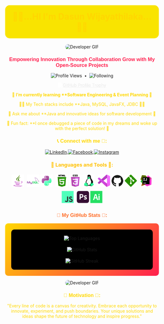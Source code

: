 <h1 align="center" style="color: #FFD700; background-color: #F9E400; padding: 20px; border-radius: 15px;">
🐦‍🔥...HI I'm Dasun Wijayathilaka...🐦‍🔥 
</h1>



<p align="center">
  <img src="https://media3.giphy.com/media/v1.Y2lkPTc5MGI3NjExd3EyeDNoMmJxZXhxMHR3ODFienR4MHA2NTJ5dG9udThvYzBxazdqbSZlcD12MV9pbnRlcm5hbF9naWZfYnlfaWQmY3Q9Zw/wPXPhwA6bzihDDxL66/giphy.webp" alt="Developer GIF" width="1000" style="border-radius: 10px;" />
</p>

<h3 align="center" style="color: #FF204E; font-family: Arial, sans-serif; font-weight: bold;">
  Empowering Innovation Through Collaboration Grow with My Open-Source Projects
</h3>

<p align="center">
  <img src="https://komarev.com/ghpvc/?username=dasunwijayathilaka&label=Profile%20views&color=ff1493&style=flat" alt="Profile Views" />
  &nbsp;•&nbsp;
  <img src="https://img.shields.io/github/followers/dasunwijayathilaka?label=Followers&color=ff1493&style=flat" alt="Following" />
</p>
  




<p align="center">
  <a href="https://github.com/ryo-ma/github-profile-trophy">
    <img src="https://github-profile-trophy.vercel.app/?username=dasunwijayathilaka&theme=radical&no-bg=true&no-frame=true&column=6&row=2&margin-w=15&margin-h=15&title=Stars,Followers,Commit,Issues,PullRequest,Repositories" alt="GitHub Profile Trophy" style="filter: brightness(9.2) saturate(1.5);" />
  </a>
</p>



<div align="center">
  <p align="center" style="color: #FFD700; font-weight: bold;">🍁 I’m currently learning **Software Engineering & Event Planning 🍁</p>
  <p align="center" style="color: #FFD700;"> 👨‍💻 My Tech stacks include **Java, MySQL, JavaFX, JDBC 👨‍💻</p>
  <p align="center" style="color: #FFD700;">🙏 Ask me about **Java and innovative ideas for software development 🙏</p>
  <p align="center" style="color: #FFD700;">🎈 Fun fact: **I once debugged a piece of code in my dreams and woke up with the perfect solution! 🎈</p>
</div>

<h3 align="center" style="color: #FFD700; font-family: Arial, sans-serif; font-weight: bold;">📞 Connect with me 🤙:</h3>
<p align="center">
  <a href="https://linkedin.com/in/dasun-de-silva" target="blank">
    <img align="center" src="https://raw.githubusercontent.com/rahuldkjain/github-profile-readme-generator/master/src/images/icons/Social/linked-in-alt.svg" alt="LinkedIn" height="30" width="40" />
  </a>
  <a href="https://fb.com/dasun-wijayathilaka" target="blank">
    <img align="center" src="https://raw.githubusercontent.com/rahuldkjain/github-profile-readme-generator/master/src/images/icons/Social/facebook.svg" alt="Facebook" height="30" width="40" />
  </a>
  <a href="https://instagram.com/your_instagram_handle" target="blank">
    <img align="center" src="https://raw.githubusercontent.com/rahuldkjain/github-profile-readme-generator/master/src/images/icons/Social/instagram.svg" alt="Instagram" height="30" width="40" />
  </a>
</p>

<h3 align="center" style="color: #FFC100;">🦥 Languages and Tools 🫏:</h3>
<div align="center" style="display: flex; flex-wrap: wrap; justify-content: center; text-align: center;">
  <div style="margin: 5px;">
    <img src="https://raw.githubusercontent.com/devicons/devicon/master/icons/java/java-original.svg" alt="Java" width="40" height="40" style="filter: hue-rotate(90deg);" />
  </div>
  <div style="margin: 5px;">
    <img src="https://raw.githubusercontent.com/devicons/devicon/master/icons/mysql/mysql-original-wordmark.svg" alt="MySQL" width="40" height="40" style="filter: hue-rotate(90deg);" />
    <img src="https://raw.githubusercontent.com/devicons/devicon/master/icons/python/python-original.svg" alt="Python" width="40" height="40" style="filter: hue-rotate(90deg);" />
  </div>
  <div style="margin: 5px;">
    <img src="https://raw.githubusercontent.com/devicons/devicon/master/icons/html5/html5-original-wordmark.svg" alt="HTML5" width="40" height="40" style="filter: hue-rotate(90deg);" />
    <img src="https://raw.githubusercontent.com/devicons/devicon/master/icons/css3/css3-original-wordmark.svg" alt="CSS3" width="40" height="40" style="filter: hue-rotate(90deg);" />
    <img src="https://raw.githubusercontent.com/devicons/devicon/master/icons/linux/linux-original.svg" alt="Linux" width="40" height="40" style="filter: hue-rotate(90deg);" />
  </div>
  <div style="margin: 5px;">
    <img src="https://raw.githubusercontent.com/devicons/devicon/master/icons/vscode/vscode-original.svg" alt="VS Code" width="40" height="40" style="filter: hue-rotate(90deg);" />
    <img src="https://raw.githubusercontent.com/devicons/devicon/master/icons/github/github-original.svg" alt="GitHub" width="40" height="40" style="filter: hue-rotate(90deg);" />
    <img src="https://raw.githubusercontent.com/devicons/devicon/master/icons/git/git-original.svg" alt="Git" width="40" height="40" style="filter: hue-rotate(90deg);" />
  </div>
  <div style="margin: 5px;">
    <img src="https://raw.githubusercontent.com/devicons/devicon/master/icons/intellij/intellij-original.svg" alt="IntelliJ" width="40" height="40" style="filter: hue-rotate(90deg);" />
  </div>
  <div style="margin: 5px;">
    <img src="https://raw.githubusercontent.com/devicons/devicon/master/icons/javascript/javascript-original.svg" alt="JavaScript" width="40" height="40" style="filter: hue-rotate(90deg);" />
  </div>
  <div style="margin: 5px;">
    <img src="https://raw.githubusercontent.com/devicons/devicon/master/icons/photoshop/photoshop-plain.svg" alt="Photoshop" width="40" height="40" style="filter: hue-rotate(90deg);" />
    <img src="https://raw.githubusercontent.com/devicons/devicon/master/icons/illustrator/illustrator-plain.svg" alt="Illustrator" width="40" height="40" style="filter: hue-rotate(90deg);" />
  </div>
</div>

<h3 align="center" style="color: #FF6D28; font-family: Arial, sans-serif; font-weight: bold;">💪 My GitHub Stats 💪:</h3>
<div align="center" style="background: linear-gradient(135deg, #FFD700 0%, #FF204E 100%); padding: 20px; border-radius: 10px;">
  <div style="display: flex; flex-direction: column; align-items: center; background-color: #000000; padding: 20px; border-radius: 10px;">
    <div style="margin-bottom: 20px;">
      <img src="https://github-readme-stats.vercel.app/api/top-langs/?username=dasunwijayathilaka&layout=compact&theme=radical" alt="Top Languages" />
    </div>
    <div style="margin-bottom: 20px;">
      <img src="https://github-readme-stats.vercel.app/api?username=dasunwijayathilaka&show_icons=true&locale=en&theme=radical" alt="GitHub Stats" />
    </div>
    <div>
      <img src="https://github-readme-streak-stats.herokuapp.com/?user=dasunwijayathilaka&theme=radical&background=FF1493&ring=FFD700&fire=FFD700&stroke=000000&currStreakLabel=FFD700&currStreakNum=FFD700&sideNums=FFD700&sideLabels=FFD700" alt="GitHub Streak" />
    </div>
  </div>
</div>


<p align="center">
  <img src="https://media1.giphy.com/media/v1.Y2lkPTc5MGI3NjExMmcwNTdoZmNnZGI1d2FvcGVycTNiMzdpdndtbnllM2M5NWUwNG8ybCZlcD12MV9pbnRlcm5naWZfYnlfaWQmY3Q9Zw/X6E37oJR5niSmUOnoE/giphy.webp" alt="Developer GIF" width="750" style="border-radius: 10px;" />
</p>

<h3 align="center" style="color: #FFD700; font-family: Arial, sans-serif; font-weight: bold;">📌 Motivation 🍁:</h3>
<p align="center" style="color: #FFD700;">
  "Every line of code is a canvas for creativity. Embrace each opportunity to innovate, experiment, and push boundaries. Your unique solutions and ideas shape the future of technology and inspire progress."
</p>
